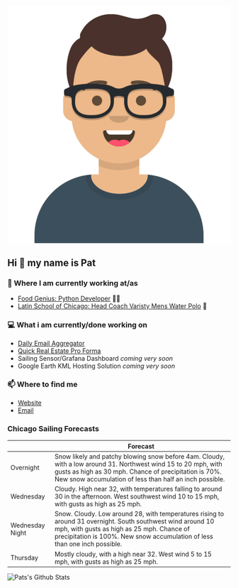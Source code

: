 [![Social banner for p-j-falconer](https://raw.githubusercontent.com/P-J-FALCONER/P-J-FALCONER/master/assets/avataaars.svg)](https://patfalconer.com/)
## Hi :wave: my name is Pat

### 💼 Where I am currently working at/as
- [Food Genius: Python Developer](https://getfoodgenius.com/) 🍔🐍
- [Latin School of Chicago: Head Coach Varisty Mens Water Polo](https://www.latinschool.org/) 🤽


### 💻 What i am currently/done working on
 - [Daily Email Aggregator](https://github.com/P-J-FALCONER/dott_daily_mail)
 - [Quick Real Estate Pro Forma](https://github.com/P-J-FALCONER/henry)
 - Sailing Sensor/Grafana Dashboard *coming very soon*
 - Google Earth KML Hosting Solution *coming very soon*

### 📫 Where to find me
 - [Website](https://patfalconer.com/)
 - [Email](mailto:patrick.j.falconer@gmail.com)


### Chicago Sailing Forecasts
|   | Forecast  |
|---|---|
| Overnight | Snow likely and patchy blowing snow before 4am. Cloudy, with a low around 31. Northwest wind 15 to 20 mph, with gusts as high as 30 mph. Chance of precipitation is 70%. New snow accumulation of less than half an inch possible. |
| Wednesday | Cloudy. High near 32, with temperatures falling to around 30 in the afternoon. West southwest wind 10 to 15 mph, with gusts as high as 25 mph. |
| Wednesday Night | Snow. Cloudy. Low around 28, with temperatures rising to around 31 overnight. South southwest wind around 10 mph, with gusts as high as 25 mph. Chance of precipitation is 100%. New snow accumulation of less than one inch possible. |
| Thursday | Mostly cloudy, with a high near 32. West wind 5 to 15 mph, with gusts as high as 25 mph. |

![Pats's Github Stats](https://github-readme-stats.vercel.app/api?username=p-j-falconer&show_icons=true&theme=radical)
